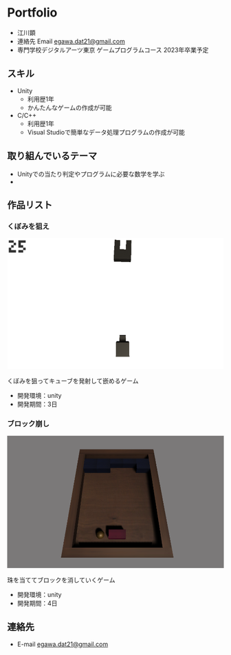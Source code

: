 # Portfolio

- 江川顕
- 連絡先 Email [egawa.dat21@gmail.com](egawa.dat21@gmail.com)
- 専門学校デジタルアーツ東京 ゲームプログラムコース 2023年卒業予定



## スキル
- Unity
  - 利用歴1年
  - かんたんなゲームの作成が可能
- C/C++
  - 利用歴1年
  - Visual Studioで簡単なデータ処理プログラムの作成が可能


## 取り組んでいるテーマ
- Unityでの当たり判定やプログラムに必要な数学を学ぶ
-

## 作品リスト

### くぼみを狙え
[![a](image/2022-01-06093036.png)](https://unityroom.com/games/aim_for_the_dent)


くぼみを狙ってキューブを発射して嵌めるゲーム
- 開発環境：unity
- 開発期間：3日

### ブロック崩し
[![b](image/2022-01-19145757.png)](https://unityroom.com/games/bro)



珠を当ててブロックを消していくゲーム

- 開発環境：unity
- 開発期間：4日



## 連絡先
- E-mail [egawa.dat21@gmail.com](egawa.dat21@gmail.com)
